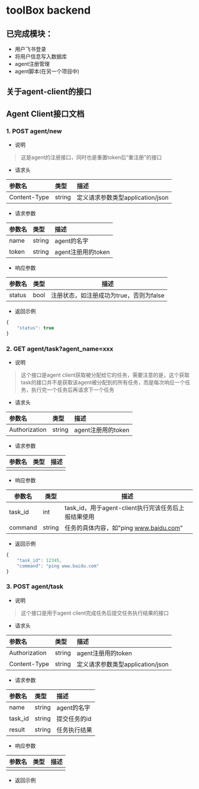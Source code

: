 # toolBox backend

## 已完成模块：
- 用户飞书登录
- 将用户信息写入数据库
- agent注册管理
- agent脚本(在另一个项目中)

## 关于agent-client的接口
## Agent Client接口文档



### 1. POST	agent/new

- 说明

> 这是agent的注册接口，同时也是重置token后“重注册”的接口

- 请求头

| 参数名       | 类型   | 描述                             |
| :----------- | :----- | :------------------------------- |
| Content-Type | string | 定义请求参数类型application/json |

- 请求参数

| 参数名 | 类型   | 描述               |
| :----- | :----- | :----------------- |
| name   | string | agent的名字        |
| token  | string | agent注册用的token |

- 响应参数

| 参数名 | 类型 | 描述                                    |
| ------ | ---- | --------------------------------------- |
| status | bool | 注册状态，如注册成功为true，否则为false |

- 返回示例

```javascript
{
    "status": true
}
```





### 2. GET agent/task?agent_name=xxx

- 说明

> 这个接口是agent client获取被分配给它的任务，需要注意的是，这个获取task的接口并不是获取该agent被分配到的所有任务，而是每次响应一个任务，执行完一个任务后再请求下一个任务

- 请求头

| 参数名        | 类型   | 描述               |
| :------------ | :----- | :----------------- |
| Authorization | string | agent注册用的token |

- 请求参数

| 参数名 | 类型 | 描述 |
| :----- | :--- | :--- |
|        |      |      |

- 响应参数

| 参数名  | 类型   | 描述                                                |
| ------- | ------ | --------------------------------------------------- |
| task_id | int    | task_id，用于agent-client执行完该任务后上报结果使用 |
| command | string | 任务的具体内容，如"ping www.baidu.com"              |

- 返回示例

```javascript
{
    "task_id": 12345,
    "command": "ping www.baidu.com"
}
```



### 3. POST agent/task

- 说明

> 这个接口是用于agent client完成任务后提交任务执行结果的接口

- 请求头

| 参数名        | 类型   | 描述                             |
| :------------ | :----- | :------------------------------- |
| Authorization | string | agent注册用的token               |
| Content-Type  | string | 定义请求参数类型application/json |

- 请求参数

| 参数名  | 类型   | 描述         |
| :------ | :----- | :----------- |
| name    | string | agent的名字  |
| task_id | string | 提交任务的id |
| result  | string | 任务执行结果 |

- 响应参数

| 参数名 | 类型 | 描述 |
| ------ | ---- | ---- |
|        |      |      |

- 返回示例

```javascript

```

